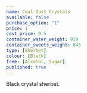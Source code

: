 ```yaml
---
name: Coal Dust Crystals
available: false
purchase_option: "1"
price: 1
cost_price: 0.5
container_water_weight: 919
container_sweets_weight: 845
type: [Sherbet]
colour: [Black]
free: [Alcohol, Sugar]
published: true
---
```

Black crystal sherbet.